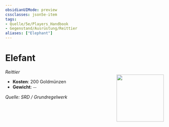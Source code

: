 ```yaml
---
obsidianUIMode: preview
cssclasses: json5e-item
tags:
- Quelle/5e/Players_Handbook
- Gegenstand/Ausrüstung/Reittier
aliases: ["Elephant"]
---
```

# Elefant
*Reittier*  
<img src="Symbolik/Gegenstände.webp" align="right" width="150">

- **Kosten**: 200 Goldmünzen
- **Gewicht**: ⏤

*Quelle: SRD / Grundregelwerk*
